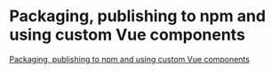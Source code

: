 # Packaging, publishing to npm and using custom Vue components
[Packaging, publishing to npm and using custom Vue components](https://aiwithcloud.com/2022/09/19/packaging_publishing_to_npm_and_using_custom_vue_components/)